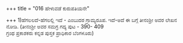 +++
title = "016 ಹೇಳುವಡೆ ಕುರುಪತಿಯನೇ"

+++
1)ಹೆಗಲಲದೆ-ಹೆಗಲಲ್ಲಿ ಇದೆ - ಎಂಬುದರ ಗ್ರಾಮ್ಯರೂಪ.                    ಇದೆ-ಅದೆ ಈ ಬಗ್ಗೆ ತೀನಂಶ್ರೀ ಅವರ ಲೇಖನ ನೋಡಿ. (ತೀನಂಶ್ರೀ ಅವರ ಸಮಗ್ರ ಗದ್ಯ  ಪುಟ - 390- 409  
ಗ್ರಂಥ ಪ್ರಕಾಶಕರು ಕನ್ನಡ ಪುಸ್ತಕ ಪ್ರಾಧಿಕಾರ ಬೆಂಗಳೂರು)